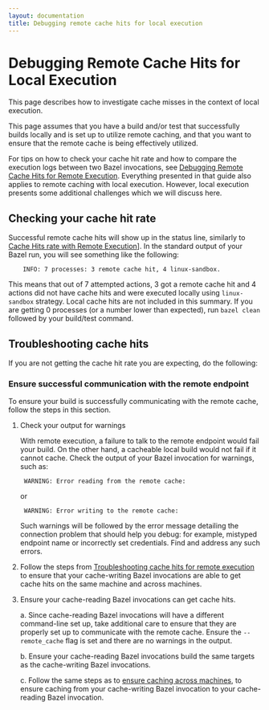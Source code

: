 ```yaml
---
layout: documentation
title: Debugging remote cache hits for local execution
---
```


# Debugging Remote Cache Hits for Local Execution

This page describes how to investigate cache misses in the context of local
execution.

This page assumes that you have a build and/or test that successfully builds
locally and is set up to utilize remote caching, and that you want to ensure
that the remote cache is being effectively utilized.

For tips on how to check your cache hit rate and how to compare the execution
logs between two Bazel invocations, see [Debugging Remote Cache Hits for Remote
Execution](/remote-execution-caching-debug.html). Everything presented in that
guide also applies to remote caching with local execution. However, local
execution presents some additional challenges which we will discuss here.

## Checking your cache hit rate

Successful remote cache hits will show up in the status line, similarly to
[Cache Hits rate with Remote
Execution](/remote-execution-caching-debug.html#checking-your-cache-hit-rate)].
In the standard output of your Bazel run, you will see something like the
following:

        INFO: 7 processes: 3 remote cache hit, 4 linux-sandbox.

This means that out of 7 attempted actions, 3 got a remote cache hit and 4
actions did not have cache hits and were executed locally using `linux-sandbox`
strategy. Local cache hits are not included in this summary. If you are getting
0 processes (or a number lower than expected), run `bazel clean` followed by
your build/test command.

## Troubleshooting cache hits

If you are not getting the cache hit rate you are expecting, do the following:

### Ensure successful communication with the remote endpoint

To ensure your build is successfully communicating with the remote cache, follow
the steps in this section.

1. Check your output for warnings

   With remote execution, a failure to talk to the remote endpoint would fail
   your build. On the other hand, a cacheable local build would not fail if it
   cannot cache. Check the output of your Bazel invocation for warnings, such
   as:

        WARNING: Error reading from the remote cache:

   or

        WARNING: Error writing to the remote cache:

   Such warnings will be followed by the error message detailing the connection
   problem that should help you debug: for example, mistyped endpoint name or
   incorrectly set credentials. Find and address any such errors.

2. Follow the steps from [Troubleshooting cache hits for remote
   execution](/remote-execution-caching-debug.html#troubleshooting-cache-hits) to
   ensure that your cache-writing Bazel invocations are able to get cache hits
   on the same machine and across machines.

3. Ensure your cache-reading Bazel invocations can get cache hits.

   a. Since cache-reading Bazel invocations will have a different command-line set
      up, take additional care to ensure that they are properly set up to
      communicate with the remote cache. Ensure the `--remote_cache` flag is set
      and there are no warnings in the output.

   b. Ensure your cache-reading Bazel invocations build the same targets as the
      cache-writing Bazel invocations.

   c. Follow the same steps as to [ensure caching across
      machines](/remote-execution-caching-debug.html#ensure-caching-across-machines),
      to ensure caching from your cache-writing Bazel invocation to your
      cache-reading Bazel invocation.

